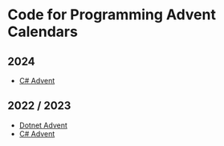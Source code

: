# Code for Programming Advent Calendars

## 2024

* [C# Advent](https://csadvent.christmas)

## 2022 / 2023

* [Dotnet Advent](https://dotnet.christmas)
* [C# Advent](https://csadvent.christmas)

